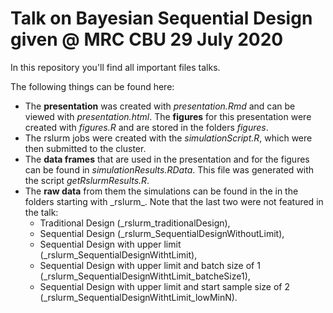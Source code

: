 # Talk on Bayesian Sequential Design given @ MRC CBU 29 July 2020
In this repository you'll find all important files talks. 

The following things can be found here:
* The __presentation__ was created with _presentation.Rmd_ and can be viewed with _presentation.html_. The __figures__ for this presentation were created with _figures.R_ and are stored in the folders _figures_.
* The rslurm jobs were created with the _simulationScript.R_, which were then submitted to the cluster. 
* The __data frames__ that are used in the presentation and for the figures can be found in _simulationResults.RData_. This file was generated with the script _getRslurmResults.R_.
* The __raw data__ from them the simulations can be found in the in the folders starting with \_rslurm\_. Note that the last two were not featured in the talk:
	* Traditional Design (\_rslurm\_traditionalDesign),
	* Sequential Design (\_rslurm\_SequentialDesignWithoutLimit),
	* Sequential Design with upper limit (\_rslurm\_SequentialDesignWithtLimit),
	* Sequential Design with upper limit and batch size of 1 (\_rslurm\_SequentialDesignWithtLimit_batcheSize1),
	* Sequential Design with upper limit and start sample size of 2 (\_rslurm\_SequentialDesignWithtLimit_lowMinN).